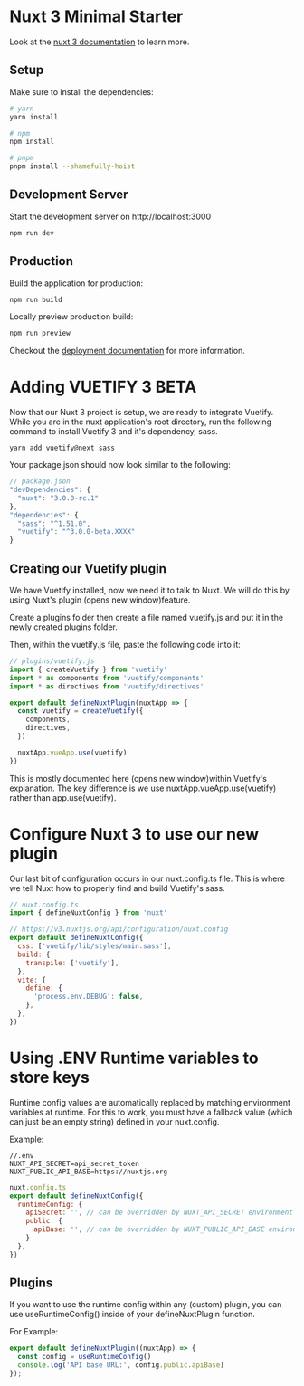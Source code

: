 # Nuxt 3 Minimal Starter

Look at the [nuxt 3 documentation](https://v3.nuxtjs.org) to learn more.

## Setup

Make sure to install the dependencies:

```bash
# yarn
yarn install

# npm
npm install

# pnpm
pnpm install --shamefully-hoist
```

## Development Server

Start the development server on http://localhost:3000

```bash
npm run dev
```

## Production

Build the application for production:

```bash
npm run build
```

Locally preview production build:

```bash
npm run preview
```

Checkout the [deployment documentation](https://v3.nuxtjs.org/guide/deploy/presets) for more information.


# Adding VUETIFY 3 BETA


Now that our Nuxt 3 project is setup, we are ready to integrate Vuetify. While you are in the nuxt application's root directory, run the following command to install Vuetify 3 and it's dependency, sass.

```yarn add vuetify@next sass```

Your package.json should now look similar to the following:
```javascript
// package.json
"devDependencies": {
  "nuxt": "3.0.0-rc.1"
},
"dependencies": {
  "sass": "^1.51.0",
  "vuetify": "^3.0.0-beta.XXXX"
}
```
## Creating our Vuetify plugin
We have Vuetify installed, now we need it to talk to Nuxt. We will do this by using Nuxt's plugin (opens new window)feature.

Create a plugins folder then create a file named vuetify.js and put it in the newly created plugins folder.

Then, within the vuetify.js file, paste the following code into it:
```javascript
// plugins/vuetify.js
import { createVuetify } from 'vuetify'
import * as components from 'vuetify/components'
import * as directives from 'vuetify/directives'

export default defineNuxtPlugin(nuxtApp => {
  const vuetify = createVuetify({
    components,
    directives,
  })

  nuxtApp.vueApp.use(vuetify)
})
```

This is mostly documented here (opens new window)within Vuetify's explanation. The key difference is we use nuxtApp.vueApp.use(vuetify) rather than app.use(vuetify).

# Configure Nuxt 3 to use our new plugin
Our last bit of configuration occurs in our nuxt.config.ts file. This is where we tell Nuxt how to properly find and build Vuetify's sass.
```javascript
// nuxt.config.ts
import { defineNuxtConfig } from 'nuxt'

// https://v3.nuxtjs.org/api/configuration/nuxt.config
export default defineNuxtConfig({
  css: ['vuetify/lib/styles/main.sass'],
  build: {
    transpile: ['vuetify'],
  },
  vite: {
    define: {
      'process.env.DEBUG': false,
    },
  },
})
```

# Using .ENV Runtime variables to store keys

Runtime config values are automatically replaced by matching environment variables at runtime. For this to work, you must have a fallback value (which can just be an empty string) defined in your nuxt.config.

Example:
```
//.env
NUXT_API_SECRET=api_secret_token
NUXT_PUBLIC_API_BASE=https://nuxtjs.org
```

```javascript
nuxt.config.ts
export default defineNuxtConfig({
  runtimeConfig: {
    apiSecret: '', // can be overridden by NUXT_API_SECRET environment variable
    public: {
      apiBase: '', // can be overridden by NUXT_PUBLIC_API_BASE environment variable
    }
  },
})
```

## Plugins
If you want to use the runtime config within any (custom) plugin, you can use useRuntimeConfig() inside of your defineNuxtPlugin function.

For Example:
```javascript
export default defineNuxtPlugin((nuxtApp) => {
  const config = useRuntimeConfig()
  console.log('API base URL:', config.public.apiBase)
});
```